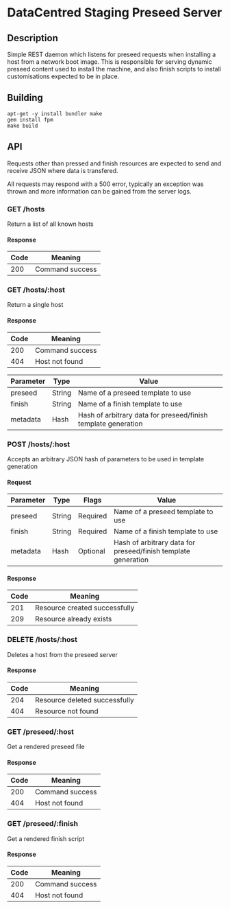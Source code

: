 # DataCentred Staging Preseed Server

## Description

Simple REST daemon which listens for preseed requests when installing a host
from a network boot image.  This is responsible for serving dynamic preseed
content used to install the machine, and also finish scripts to install
customisations expected to be in place.

## Building

    apt-get -y install bundler make
    gem install fpm
    make build

## API

Requests other than pressed and finish resources are expected to send and receive
JSON where data is transfered.

All requests may respond with a 500 error, typically an exception was thrown and
more information can be gained from the server logs.

### GET /hosts

Return a list of all known hosts

#### Response

Code | Meaning
-----|--------
200  | Command success

### GET /hosts/:host

Return a single host

#### Response

Code | Meaning
-----|--------
200  | Command success
404  | Host not found

Parameter | Type | Value
----------|------|------
preseed | String | Name of a preseed template to use
finish | String | Name of a finish template to use
metadata | Hash | Hash of arbitrary data for preseed/finish template generation

### POST /hosts/:host

Accepts an arbitrary JSON hash of parameters to be used in template generation

#### Request

Parameter | Type | Flags | Value
----------|------|-------|------
preseed | String | Required | Name of a preseed template to use
finish | String | Required | Name of a finish template to use
metadata | Hash | Optional | Hash of arbitrary data for preseed/finish template generation

#### Response

Code | Meaning
-----|--------
201  | Resource created successfully
209  | Resource already exists

### DELETE /hosts/:host

Deletes a host from the preseed server

#### Response

Code | Meaning
-----|--------
204  | Resource deleted successfully
404  | Resource not found

### GET /preseed/:host

Get a rendered preseed file

#### Response

Code | Meaning
-----|--------
200  | Command success
404  | Host not found

### GET /preseed/:finish

Get a rendered finish script

#### Response

Code | Meaning
-----|--------
200  | Command success
404  | Host not found

